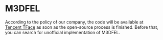 # M3DFEL
According to the policy of our company, the code will be available at [Tencent TFace](https://github.com/Tencent/TFace) as soon as the open-source process is finished.
Before that, you can search for unofficial implementation of M3DFEL.
